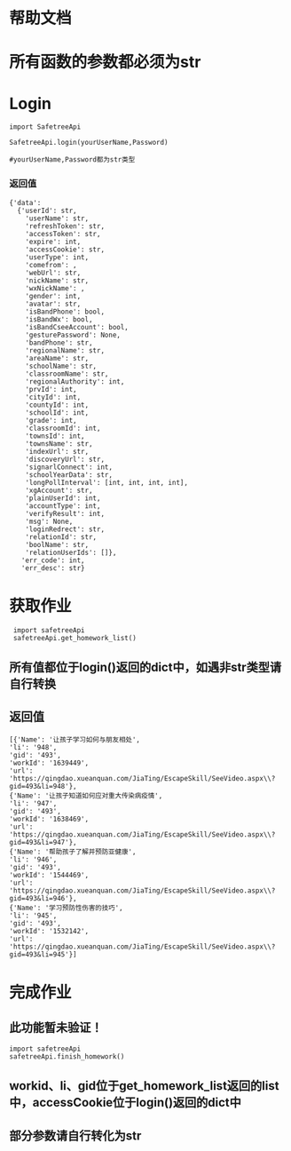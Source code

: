 # 帮助文档

# 所有函数的参数都必须为str

# Login
    
    import SafetreeApi  

    SafetreeApi.login(yourUserName,Password)  

    #yourUserName,Password都为str类型

### 返回值
    
    {'data': 
      {'userId': str,
        'userName': str,
        'refreshToken': str,
        'accessToken': str,
        'expire': int,
        'accessCookie': str,
        'userType': int,
        'comefrom': ,
        'webUrl': str,
        'nickName': str,
        'wxNickName': ,
        'gender': int,
        'avatar': str,
        'isBandPhone': bool,
        'isBandWx': bool,
        'isBandCseeAccount': bool,
        'gesturePassword': None,
        'bandPhone': str,
        'regionalName': str,
        'areaName': str,
        'schoolName': str,
        'classroomName': str,
        'regionalAuthority': int,
        'prvId': int,
        'cityId': int,
        'countyId': int,
        'schoolId': int,
        'grade': int,
        'classroomId': int,
        'townsId': int,
        'townsName': str,
        'indexUrl': str,
        'discoveryUrl': str,
        'signarlConnect': int,
        'schoolYearData': str,
        'longPollInterval': [int, int, int, int],
        'xgAccount': str,
        'plainUserId': int,
        'accountType': int,
        'verifyResult': int,
        'msg': None,
        'loginRedrect': str,
        'relationId': str,
        'boolName': str,
        'relationUserIds': []},
       'err_code': int,
       'err_desc': str}

# 获取作业

     import safetreeApi
     safetreeApi.get_homework_list()

## 所有值都位于login()返回的dict中，如遇非str类型请自行转换

## 返回值
    [{'Name': '让孩子学习如何与朋友相处',
    'li': '948',
    'gid': '493',
    'workId': '1639449',
    'url': 'https://qingdao.xueanquan.com/JiaTing/EscapeSkill/SeeVideo.aspx\\?gid=493&li=948'},
    {'Name': '让孩子知道如何应对重大传染病疫情',
    'li': '947',
    'gid': '493',
    'workId': '1638469',
    'url': 'https://qingdao.xueanquan.com/JiaTing/EscapeSkill/SeeVideo.aspx\\?gid=493&li=947'},
    {'Name': '帮助孩子了解并预防亚健康',
    'li': '946',
    'gid': '493',
    'workId': '1544469',
    'url': 'https://qingdao.xueanquan.com/JiaTing/EscapeSkill/SeeVideo.aspx\\?gid=493&li=946'},
    {'Name': '学习预防性伤害的技巧',
    'li': '945',
    'gid': '493',
    'workId': '1532142',
    'url': 'https://qingdao.xueanquan.com/JiaTing/EscapeSkill/SeeVideo.aspx\\?gid=493&li=945'}]

# 完成作业

## 此功能暂未验证！

    import safetreeApi
    safetreeApi.finish_homework()

## workid、li、gid位于get_homework_list返回的list中，accessCookie位于login()返回的dict中

## 部分参数请自行转化为str
